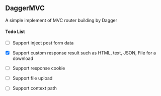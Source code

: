 DaggerMVC
---------------

A simple implement of MVC router building by Dagger

#### Todo List
- [ ] Support inject post form data
- [x] Support custom response result such as HTML, text, JSON, File for a download
- [ ] Support response cookie
- [ ] Support file upload
- [ ] Support context path


